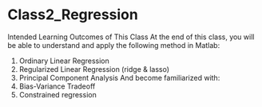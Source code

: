 # Class2_Regression
Intended Learning Outcomes of This Class
At the end of this class, you will be able to understand and apply the
following method in Matlab:
1. Ordinary Linear Regression
2. Regularized Linear Regression (ridge & lasso)
3. Principal Component Analysis
And become familiarized with:
1. Bias-Variance Tradeoff
2. Constrained regression
